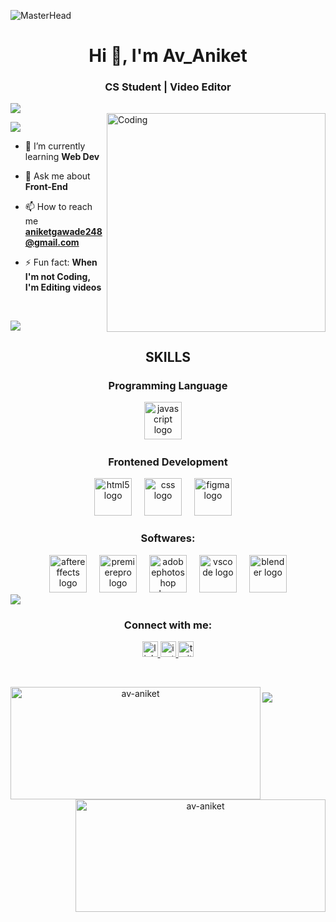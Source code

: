 ![MasterHead](https://i.pinimg.com/originals/ca/26/2e/ca262e0354eea311c41134c3e4bc3bc2.gif)
<h1 align="center">Hi 👋, I'm Av_Aniket</h1>
<h3 align="center">CS Student | Video Editor</h3>

<div>
  <img style="100%" src="https://capsule-render.vercel.app/api?type=soft&height=2&section=footer&reversal=false&fontSize=70&fontColor=FFFFFF&fontAlign=50&fontAlignY=50&stroke=-&descSize=20&descAlign=50&descAlignY=50&textBg=false&color=gradient"  />
</div>

<img align="right" alt="Coding" width="350" src="https://media1.tenor.com/m/xtRU2hPyPV0AAAAC/jujutsu-kaisen-jjk.gif">
<p align="left"> <img src="https://visitor-badge.laobi.icu/badge?page_id=av-aniket.av-aniket&left_color=teal&right_color=coral&left_text=Profile%20Visitors"  /></p>

- 🌱 I’m currently learning **Web Dev**

- 💬 Ask me about **Front-End**

- 📫 How to reach me **aniketgawade248@gmail.com**

- ⚡ Fun fact: **When I'm not Coding, I'm Editing videos**
<p>&nbsp;</p>

<div>
  <img style="100%" src="https://capsule-render.vercel.app/api?type=soft&height=2&section=footer&reversal=false&fontSize=70&fontColor=FFFFFF&fontAlign=50&fontAlignY=50&stroke=-&descSize=20&descAlign=50&descAlignY=50&textBg=false&color=gradient"  />
</div>

### <h2 align="center">SKILLS</h2>

<h3 align="center">Programming Language</h3>
<div align="center">
  <img src="https://cdn.jsdelivr.net/gh/devicons/devicon/icons/javascript/javascript-plain.svg" height="60" alt="javascript logo"  />
  <img width="12" />
</div>


### <h3 align="center">Frontened Development</h3>
<div align="center">
<img src="https://cdn.jsdelivr.net/gh/devicons/devicon/icons/html5/html5-original.svg" height="60" alt="html5 logo"  />
  <img width="12" />
  <img src="https://cdn.jsdelivr.net/gh/devicons/devicon/icons/css3/css3-original.svg" height="60" alt="css logo"  />
  <img width="12" />
  <img src="https://cdn.jsdelivr.net/gh/devicons/devicon/icons/figma/figma-original.svg" height="60" alt="figma logo"  />
  <img width="12" />
</div>

### <h3 align="center">Softwares:</h3>
<div align="center">
<img src="https://cdn.jsdelivr.net/gh/devicons/devicon/icons/aftereffects/aftereffects-original.svg" height="60" alt="aftereffects logo"  />
  <img width="12" />
  <img src="https://cdn.jsdelivr.net/gh/devicons/devicon/icons/premierepro/premierepro-original.svg" height="60" alt="premierepro logo"  />
  <img width="12" />
  <img src="https://skillicons.dev/icons?i=ps" height="60" alt="adobephotoshop logo"  />
  <img width="12" />
  <img src="https://cdn.jsdelivr.net/gh/devicons/devicon/icons/vscode/vscode-original.svg" height="60" alt="vscode logo"  />
  <img width="12" />
  <img src="https://cdn.jsdelivr.net/gh/devicons/devicon/icons/blender/blender-original.svg" height="60" alt="blender logo"  />
</div>

<div>
  <img style="100%" src="https://capsule-render.vercel.app/api?type=soft&height=2&section=footer&reversal=false&fontSize=70&fontColor=FFFFFF&fontAlign=50&fontAlignY=50&stroke=-&descSize=20&descAlign=50&descAlignY=50&textBg=false&color=gradient"  />
</div>

<h3 align="center">Connect with me:</h3>
<div align="center">
  <a href="https://linkedin.com/in/aniket-dhangawade-2b457135a" target="_blank">
    <img src="https://img.shields.io/static/v1?message=LinkedIn&logo=linkedin&label=&color=0077B5&logoColor=white&labelColor=&style=for-the-badge" height="25" alt="linkedin logo"  />
  </a>
  <a href="https://instagram.com/av_aniket" target="_blank">
    <img src="https://img.shields.io/static/v1?message=Instagram&logo=instagram&label=&color=E4405F&logoColor=white&labelColor=&style=for-the-badge" height="25" alt="instagram logo"  />
  </a>
  <a href="https://twitter.com/aniket3909r" target="_blank">
    <img src="https://img.shields.io/static/v1?message=Twitter&logo=twitter&label=&color=1DA1F2&logoColor=white&labelColor=&style=for-the-badge" height="25" alt="twitter logo"  />
  </a>
</div>
  <p>&nbsp;</p>


<p align="center">
  <img align="left" src="https://github-readme-stats.vercel.app/api/top-langs/?username=av-aniket&layout=donut&theme=radical" alt="av-aniket" width="400" height="180"/>
  <img align="right" src="https://github-readme-stats.vercel.app/api?username=av-aniket&show_icons=true&theme=radical" alt="av-aniket" width="400" height="180"/>
</p>

###

<div>
  <img style="100%" src="https://capsule-render.vercel.app/api?type=waving&height=100&section=footer&reversal=false&fontSize=70&fontColor=FFFFFF&fontAlign=50&fontAlignY=50&stroke=-&descSize=20&descAlign=50&descAlignY=50&textBg=false&color=gradient"  />
</div>

